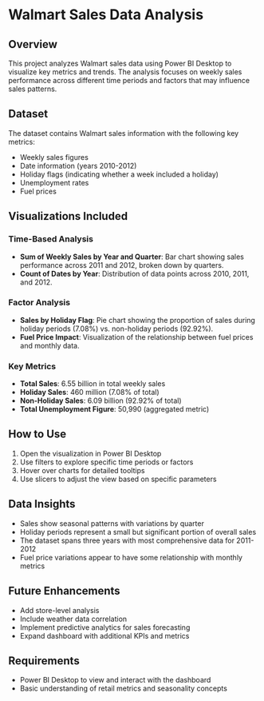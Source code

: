 # Walmart Sales Data Analysis

## Overview
This project analyzes Walmart sales data using Power BI Desktop to visualize key metrics and trends. The analysis focuses on weekly sales performance across different time periods and factors that may influence sales patterns.

## Dataset
The dataset contains Walmart sales information with the following key metrics:
- Weekly sales figures
- Date information (years 2010-2012)
- Holiday flags (indicating whether a week included a holiday)
- Unemployment rates
- Fuel prices

## Visualizations Included

### Time-Based Analysis
- **Sum of Weekly Sales by Year and Quarter**: Bar chart showing sales performance across 2011 and 2012, broken down by quarters.
- **Count of Dates by Year**: Distribution of data points across 2010, 2011, and 2012.

### Factor Analysis
- **Sales by Holiday Flag**: Pie chart showing the proportion of sales during holiday periods (7.08%) vs. non-holiday periods (92.92%).
- **Fuel Price Impact**: Visualization of the relationship between fuel prices and monthly data.

### Key Metrics
- **Total Sales**: 6.55 billion in total weekly sales
- **Holiday Sales**: 460 million (7.08% of total)
- **Non-Holiday Sales**: 6.09 billion (92.92% of total)
- **Total Unemployment Figure**: 50,990 (aggregated metric)

## How to Use
1. Open the visualization in Power BI Desktop
2. Use filters to explore specific time periods or factors
3. Hover over charts for detailed tooltips
4. Use slicers to adjust the view based on specific parameters

## Data Insights
- Sales show seasonal patterns with variations by quarter
- Holiday periods represent a small but significant portion of overall sales
- The dataset spans three years with most comprehensive data for 2011-2012
- Fuel price variations appear to have some relationship with monthly metrics

## Future Enhancements
- Add store-level analysis
- Include weather data correlation
- Implement predictive analytics for sales forecasting
- Expand dashboard with additional KPIs and metrics

## Requirements
- Power BI Desktop to view and interact with the dashboard
- Basic understanding of retail metrics and seasonality concepts